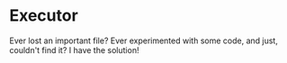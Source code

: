 # Executor
Ever lost an important file? Ever experimented with some code, and just, couldn't find it? I have the solution!
